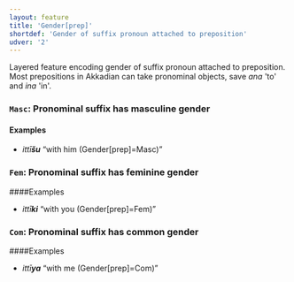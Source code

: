 ```yaml
---
layout: feature
title: 'Gender[prep]'
shortdef: 'Gender of suffix pronoun attached to preposition'
udver: '2'
---
```


Layered feature encoding gender of suffix pronoun attached to preposition. Most prepositions in Akkadian can take pronominal objects, save _ana_ 'to' and _ina_ 'in'. 

### <a name="Masc">`Masc`</a>: Pronominal suffix has masculine gender
#### Examples
* _ittī<b>šu</b>_ “with him (Gender[prep]=Masc)”

### <a name="Fem">`Fem`</a>: Pronominal suffix has feminine gender
####Examples
* _ittī<b>ki</b>_ “with you (Gender[prep]=Fem)”

### <a name="Com">`Com`</a>: Pronominal suffix has common gender
####Examples
* _ittī<b>ya</b>_ “with me (Gender[prep]=Com)”



<!-- Interlanguage links updated Po 11. listopadu 2024, 20:09:43 CET -->

